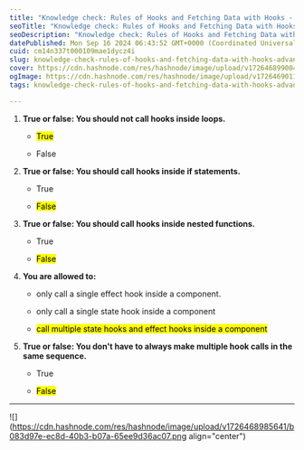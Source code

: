 ```yaml
---
title: "Knowledge check: Rules of Hooks and Fetching Data with Hooks - Advanced React"
seoTitle: "Knowledge check: Rules of Hooks and Fetching Data with Hooks - Advance"
seoDescription: "Knowledge check: Rules of Hooks and Fetching Data with Hooks - Advanced React"
datePublished: Mon Sep 16 2024 06:43:52 GMT+0000 (Coordinated Universal Time)
cuid: cm14n337t000109mae1dycz4i
slug: knowledge-check-rules-of-hooks-and-fetching-data-with-hooks-advanced-react
cover: https://cdn.hashnode.com/res/hashnode/image/upload/v1726468990044/2f3dcd21-eedb-4c2b-9314-3a2018aac4d3.jpeg
ogImage: https://cdn.hashnode.com/res/hashnode/image/upload/v1726469011319/1e46d5d0-9498-4e6c-8ce6-d480bc017b1f.jpeg
tags: knowledge-check-rules-of-hooks-and-fetching-data-with-hooks-advanced-react

---
```


1. **True or false: You should not call hooks inside loops.**
    
    * <mark>True</mark>
        
    * False
        
2. **True or false: You should call hooks inside if statements.**
    
    * True
        
    * <mark>False</mark>
        
3. **True or false: You should call hooks inside nested functions.**
    
    * True
        
    * <mark>False</mark>
        
4. **You are allowed to:**
    
    * only call a single effect hook inside a component.
        
    * only call a single state hook inside a component
        
    * <mark>call multiple state hooks and effect hooks inside a component</mark>
        
5. **True or false: You don't have to always make multiple hook calls in the same sequence.**
    
    * True
        
    * <mark>False</mark>
        

---

![](https://cdn.hashnode.com/res/hashnode/image/upload/v1726468985641/b083d97e-ec8d-40b3-b07a-65ee9d36ac07.png align="center")